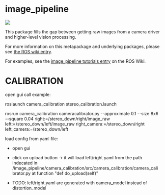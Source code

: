 image_pipeline
==============

[![](https://github.com/ros-perception/image_pipeline/workflows/Basic%20Build%20Workflow/badge.svg?branch=melodic)](https://github.com/ros-perception/image_pipeline/actions)

This package fills the gap between getting raw images from a camera driver and higher-level vision processing.

For more information on this metapackage and underlying packages, please see [the ROS wiki entry](http://wiki.ros.org/image_pipeline).

For examples, see the [image_pipeline tutorials entry](http://wiki.ros.org/image_pipeline/Tutorials) on the ROS Wiki.

CALIBRATION
===========

open gui call example: 

roslaunch camera_calibration stereo_calibration.launch

rosrun camera_calibration cameracalibrator.py --approximate 0.1 --size 8x6 --square 0.04 right:=/stereo_down/right/image_raw left:=/stereo_down/left/image_raw right_camera:=/stereo_down/right left_camera:=/stereo_down/left


load config from yaml file:

- open gui
- click on upload button -> it will load left/right yaml from the path indecated in /image_pipeline/camera_calibration/src/camera_calibration/camera_calibrator.py at function "def do_upload(self)"

- TODO: left/right.yaml are generated with camera_model instead of distortion_model
